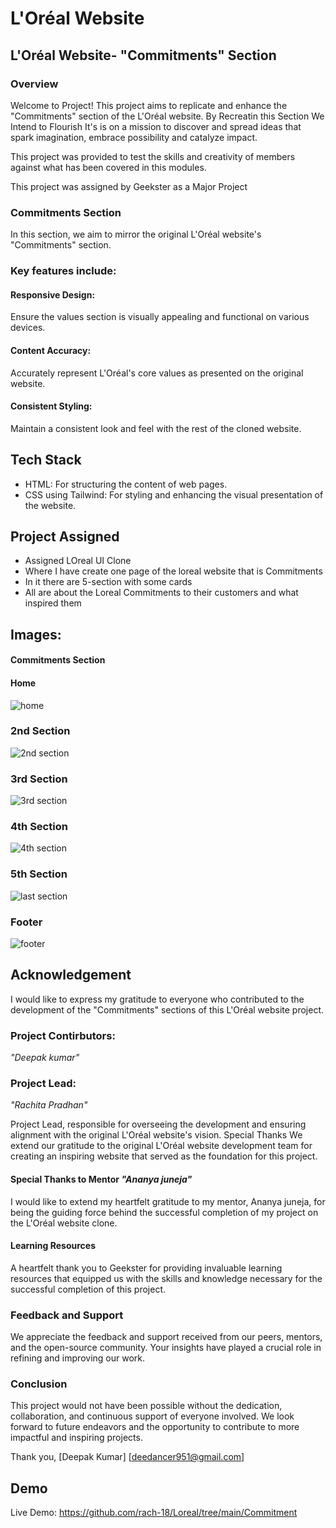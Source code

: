 # L'Oréal Website
## L'Oréal Website- "Commitments" Section
### Overview
Welcome to  Project! This project aims to replicate and enhance the "Commitments" section of the L'Oréal website. By Recreatin this Section We Intend to Flourish It's is on a mission to discover and spread ideas that spark imagination, embrace possibility and catalyze impact.

This project was provided to test the skills and creativity of members against what has been covered in this modules.

This project was assigned by Geekster as a Major Project 

### Commitments Section

In this section, we aim to mirror the original L'Oréal website's "Commitments" section. 

### Key features include:

#### Responsive Design: 
Ensure the values section is visually appealing and functional on various devices.

#### Content Accuracy: 
Accurately represent L'Oréal's core values as presented on the original website.

#### Consistent Styling: 
Maintain a consistent look and feel with the rest of the cloned website.

## Tech Stack
- HTML: For structuring the content of web pages.
- CSS using Tailwind: For styling and enhancing the visual presentation of the website.

## Project Assigned
- Assigned LOreal UI Clone 
- Where I have create one page of the loreal website that is Commitments
- In it there are 5-section with some cards
- All are about the Loreal Commitments to their customers and what inspired them  

## Images:
#### Commitments Section
#### Home
![home](https://github.com/rach-18/Loreal/assets/159279737/9a465f96-d754-4bf7-a03b-0058feeb647b)
### 2nd Section
![2nd section](https://github.com/rach-18/Loreal/assets/159279737/1bb39e35-84be-466c-8ca1-14043de3a7ee)
### 3rd Section
![3rd section](https://github.com/rach-18/Loreal/assets/159279737/1643ade8-3459-4133-aef1-b200e8e76615)
### 4th Section
![4th section](https://github.com/rach-18/Loreal/assets/159279737/a6003de3-2b8d-4d5c-8a36-7bc62f7d6119)
### 5th Section
![last section](https://github.com/rach-18/Loreal/assets/159279737/c68e15a1-7e8c-4e97-9982-cf65b3ec540d)
### Footer
![footer](https://github.com/rach-18/Loreal/assets/159279737/f0c5f247-e38d-42a0-a482-ee1ff25da051)


## Acknowledgement
I would like to express my gratitude to everyone who contributed to the development of the "Commitments" sections of this L'Oréal website project.

### Project Contirbutors: 
*"Deepak kumar"*

### Project Lead:
*"Rachita Pradhan"* 

Project Lead, responsible for overseeing the development and ensuring alignment with the original L'Oréal website's vision.
Special Thanks
We extend our gratitude to the original L'Oréal  website development team for creating an inspiring website that served as the foundation for this project.

#### Special Thanks to Mentor *"Ananya juneja"*
I would like to extend my heartfelt gratitude to my mentor, Ananya juneja, for being the guiding force behind the successful completion of my project on the L'Oréal   website clone.

#### Learning Resources
A heartfelt thank you to Geekster for providing invaluable learning resources that equipped us with the skills and knowledge necessary for the successful completion of this project.

### Feedback and Support
We appreciate the feedback and support received from our peers, mentors, and the open-source community. Your insights have played a crucial role in refining and improving our work.

### Conclusion
This project would not have been possible without the dedication, collaboration, and continuous support of everyone involved. We look forward to future endeavors and the opportunity to contribute to more impactful and inspiring projects.

Thank you, [Deepak Kumar] [deedancer951@gmail.com]

## Demo

Live Demo: https://github.com/rach-18/Loreal/tree/main/Commitment

